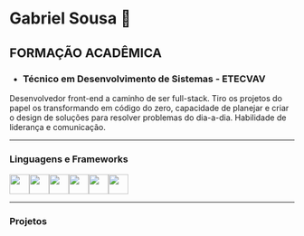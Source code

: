 <h1>Gabriel Sousa 👋</h1>

<h2 style="font-size: 22px">FORMAÇÃO ACADÊMICA</h2>
<ul>
  <li><h3>Técnico em Desenvolvimento de Sistemas - ETECVAV</h3></li>
</ul>

<p>Desenvolvedor front-end a caminho de ser full-stack. Tiro os projetos do papel os transformando em código do zero,
capacidade de planejar e criar o design de soluções para resolver problemas do dia-a-dia. Habilidade de liderança e comunicação.
</p>

---

### Linguagens e Frameworks
<div class="inline" style="display: inline-flex">
  <img aling="left" width="35px" src="https://cdn.jsdelivr.net/gh/devicons/devicon@latest/icons/html5/html5-original.svg" />
  <img aling="left" width="35px" src="https://cdn.jsdelivr.net/gh/devicons/devicon@latest/icons/css3/css3-original.svg" />
  <img aling="left" width="35px" src="https://cdn.jsdelivr.net/gh/devicons/devicon@latest/icons/javascript/javascript-original.svg" />
  <img aling="left" width="35px" src="https://cdn.jsdelivr.net/gh/devicons/devicon@latest/icons/php/php-original.svg" />
  <img aling="left" width="35px" src="https://cdn.jsdelivr.net/gh/devicons/devicon@latest/icons/bootstrap/bootstrap-original.svg" />
  <img aling="left" width="35px" src="https://cdn.jsdelivr.net/gh/devicons/devicon@latest/icons/react/react-original.svg" />
  <br />
</div>

---

### Projetos
          
          
<!--
**BielBetis4/BielBetis4** is a ✨ _special_ ✨ repository because its `README.md` (this file) appears on your GitHub profile.

Here are some ideas to get you started:

- 🔭 I’m currently working on ...
- 🌱 I’m currently learning ...
- 👯 I’m looking to collaborate on ...
- 🤔 I’m looking for help with ...
- 💬 Ask me about ...
- 📫 How to reach me: ...
- 😄 Pronouns: ...
- ⚡ Fun fact: ...
-->
